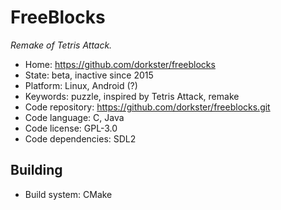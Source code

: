 # FreeBlocks

_Remake of Tetris Attack._

- Home: https://github.com/dorkster/freeblocks
- State: beta, inactive since 2015
- Platform: Linux, Android (?)
- Keywords: puzzle, inspired by Tetris Attack, remake
- Code repository: https://github.com/dorkster/freeblocks.git
- Code language: C, Java
- Code license: GPL-3.0
- Code dependencies: SDL2

## Building

- Build system: CMake
